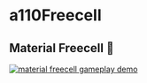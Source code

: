 # a110Freecell

## Material Freecell :construction:

[![material freecell gameplay demo](http://img.youtube.com/vi/66J-6mX4beY/0.jpg)](http://www.youtube.com/watch?v=66J-6mX4beY "material_freecell_gameplay_demo")
